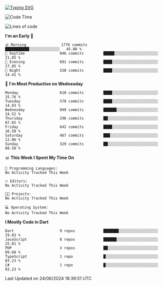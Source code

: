 
<a href="https://git.io/typing-svg"><img src="https://readme-typing-svg.demolab.com?font=Source+Code+Pro&pause=1000&random=false&width=435&lines=Hey+%F0%9F%A5%B6+iam+Yaskraz" alt="Typing SVG" /></a>
<!--START_SECTION:waka-->
![Code Time](http://img.shields.io/badge/Code%20Time-270%20hrs%2045%20mins-blue)

![Lines of code](https://img.shields.io/badge/From%20Hello%20World%20I%27ve%20Written-1.6%20million%20lines%20of%20code-blue)

**I'm an Early 🐤** 

```text
🌞 Morning                1776 commits        ███████████░░░░░░░░░░░░░░   45.88 % 
🌆 Daytime                846 commits         █████░░░░░░░░░░░░░░░░░░░░   21.85 % 
🌃 Evening                691 commits         ████░░░░░░░░░░░░░░░░░░░░░   17.85 % 
🌙 Night                  558 commits         ████░░░░░░░░░░░░░░░░░░░░░   14.41 % 
```
📅 **I'm Most Productive on Wednesday** 

```text
Monday                   610 commits         ████░░░░░░░░░░░░░░░░░░░░░   15.76 % 
Tuesday                  578 commits         ████░░░░░░░░░░░░░░░░░░░░░   14.93 % 
Wednesday                949 commits         ██████░░░░░░░░░░░░░░░░░░░   24.52 % 
Thursday                 296 commits         ██░░░░░░░░░░░░░░░░░░░░░░░   07.65 % 
Friday                   642 commits         ████░░░░░░░░░░░░░░░░░░░░░   16.58 % 
Saturday                 467 commits         ███░░░░░░░░░░░░░░░░░░░░░░   12.06 % 
Sunday                   329 commits         ██░░░░░░░░░░░░░░░░░░░░░░░   08.50 % 
```


📊 **This Week I Spent My Time On** 

```text
💬 Programming Languages: 
No Activity Tracked This Week

🔥 Editors: 
No Activity Tracked This Week

🐱‍💻 Projects: 
No Activity Tracked This Week

💻 Operating System: 
No Activity Tracked This Week
```

**I Mostly Code in Dart** 

```text
Dart                     9 repos             ███████░░░░░░░░░░░░░░░░░░   29.03 % 
JavaScript               8 repos             ██████░░░░░░░░░░░░░░░░░░░   25.81 % 
PHP                      3 repos             ██░░░░░░░░░░░░░░░░░░░░░░░   09.68 % 
TypeScript               1 repo              █░░░░░░░░░░░░░░░░░░░░░░░░   03.23 % 
C#                       1 repo              █░░░░░░░░░░░░░░░░░░░░░░░░   03.23 % 
```




 Last Updated on 24/06/2024 18:39:51 UTC
<!--END_SECTION:waka-->

